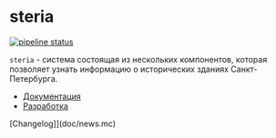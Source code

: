 # steria

[![pipeline status](https://gitlab.com/steria-ci/steria/badges/master/pipeline.svg)](https://gitlab.com/steria-ci/steria/-/commits/master)

`steria` - система состоящая из нескольких компонентов,
 которая позволяет узнать информацию о исторических
 зданиях Санкт-Петербурга.
 
- [Документация](doc/README.md)   
- [Разработка](doc/devinfo.md)

[Changelog]](doc/news.mc)
